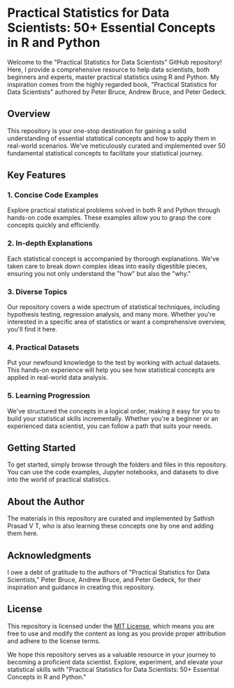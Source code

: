 # Practical Statistics for Data Scientists: 50+ Essential Concepts in R and Python

Welcome to the "Practical Statistics for Data Scientists" GitHub repository! Here, I provide a comprehensive resource to help data scientists, both beginners and experts, master practical statistics using R and Python. My inspiration comes from the highly regarded book, "Practical Statistics for Data Scientists" authored by Peter Bruce, Andrew Bruce, and Peter Gedeck.

## Overview

This repository is your one-stop destination for gaining a solid understanding of essential statistical concepts and how to apply them in real-world scenarios. We've meticulously curated and implemented over 50 fundamental statistical concepts to facilitate your statistical journey.

## Key Features

### 1. Concise Code Examples

Explore practical statistical problems solved in both R and Python through hands-on code examples. These examples allow you to grasp the core concepts quickly and efficiently.

### 2. In-depth Explanations

Each statistical concept is accompanied by thorough explanations. We've taken care to break down complex ideas into easily digestible pieces, ensuring you not only understand the "how" but also the "why."

### 3. Diverse Topics

Our repository covers a wide spectrum of statistical techniques, including hypothesis testing, regression analysis, and many more. Whether you're interested in a specific area of statistics or want a comprehensive overview, you'll find it here.

### 4. Practical Datasets

Put your newfound knowledge to the test by working with actual datasets. This hands-on experience will help you see how statistical concepts are applied in real-world data analysis.

### 5. Learning Progression

We've structured the concepts in a logical order, making it easy for you to build your statistical skills incrementally. Whether you're a beginner or an experienced data scientist, you can follow a path that suits your needs.

## Getting Started

To get started, simply browse through the folders and files in this repository. You can use the code examples, Jupyter notebooks, and datasets to dive into the world of practical statistics.

## About the Author

The materials in this repository are curated and implemented by Sathish Prasad V T, who is also learning these concepts one by one and adding them here.

## Acknowledgments

I owe a debt of gratitude to the authors of "Practical Statistics for Data Scientists," Peter Bruce, Andrew Bruce, and Peter Gedeck, for their inspiration and guidance in creating this repository.

## License

This repository is licensed under the [MIT License](LICENSE), which means you are free to use and modify the content as long as you provide proper attribution and adhere to the license terms.

We hope this repository serves as a valuable resource in your journey to becoming a proficient data scientist. Explore, experiment, and elevate your statistical skills with "Practical Statistics for Data Scientists: 50+ Essential Concepts in R and Python."
